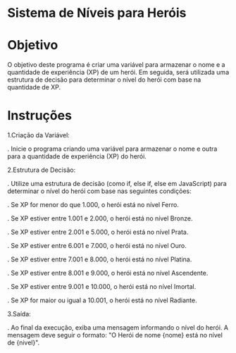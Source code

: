 # Sistema de Níveis para Heróis

# Objetivo 

O objetivo deste programa é criar uma variável para armazenar o nome e a quantidade de experiência (XP) de um herói. Em seguida, será utilizada uma estrutura de decisão para determinar o nível do herói com base na quantidade de XP.

# Instruções

1.Criação da Variável:

. Inicie o programa criando uma variável para armazenar o nome e outra para a quantidade de experiência (XP) do herói.

2.Estrutura de Decisão:

. Utilize uma estrutura de decisão (como if, else if, else em JavaScript) para determinar o nível do herói com base nas seguintes condições:

. Se XP for menor do que 1.000, o herói está no nível Ferro.

. Se XP estiver entre 1.001 e 2.000, o herói está no nível Bronze.

. Se XP estiver entre 2.001 e 5.000, o herói está no nível Prata.

. Se XP estiver entre 6.001 e 7.000, o herói está no nível Ouro.

. Se XP estiver entre 7.001 e 8.000, o herói está no nível Platina.

. Se XP estiver entre 8.001 e 9.000, o herói está no nível Ascendente.

. Se XP estiver entre 9.001 e 10.000, o herói está no nível Imortal.

. Se XP for maior ou igual a 10.001, o herói está no nível Radiante.

3.Saída:

. Ao final da execução, exiba uma mensagem informando o nível do herói. A mensagem deve seguir o formato: "O Herói de nome {nome} está no nível de {nivel}".
 


